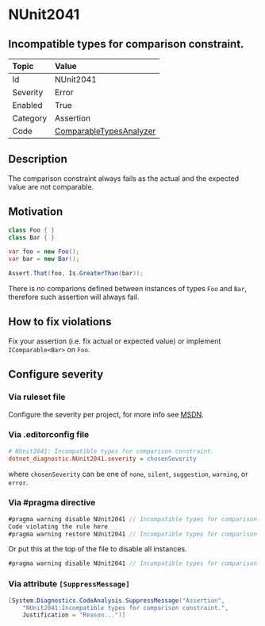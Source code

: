 # NUnit2041

## Incompatible types for comparison constraint.

| Topic    | Value
| :--      | :--
| Id       | NUnit2041
| Severity | Error
| Enabled  | True
| Category | Assertion
| Code     | [ComparableTypesAnalyzer](https://github.com/nunit/nunit.analyzers/blob/master/src/nunit.analyzers/ComparableTypes/ComparableTypesAnalyzer.cs)

## Description

The comparison constraint always fails as the actual and the expected value are not comparable.

## Motivation

```csharp
class Foo { }
class Bar { }

var foo = new Foo();
var bar = new Bar();

Assert.That(foo, Is.GreaterThan(bar));
```

There is no comparions defined between instances of types `Foo` and `Bar`, therefore such assertion will always fail.

## How to fix violations

Fix your assertion (i.e. fix actual or expected value) or implement `IComparable<Bar>` on `Foo`.

<!-- start generated config severity -->
## Configure severity

### Via ruleset file

Configure the severity per project, for more info see [MSDN](https://msdn.microsoft.com/en-us/library/dd264949.aspx).

### Via .editorconfig file

```ini
# NUnit2041: Incompatible types for comparison constraint.
dotnet_diagnostic.NUnit2041.severity = chosenSeverity
```

where `chosenSeverity` can be one of `none`, `silent`, `suggestion`, `warning`, or `error`.

### Via #pragma directive

```csharp
#pragma warning disable NUnit2041 // Incompatible types for comparison constraint.
Code violating the rule here
#pragma warning restore NUnit2041 // Incompatible types for comparison constraint.
```

Or put this at the top of the file to disable all instances.

```csharp
#pragma warning disable NUnit2041 // Incompatible types for comparison constraint.
```

### Via attribute `[SuppressMessage]`

```csharp
[System.Diagnostics.CodeAnalysis.SuppressMessage("Assertion",
    "NUnit2041:Incompatible types for comparison constraint.",
    Justification = "Reason...")]
```
<!-- end generated config severity -->
